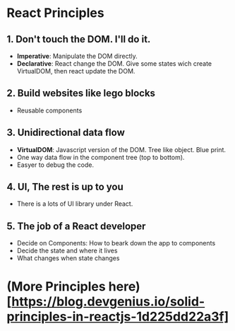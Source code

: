 # React Principles

## 1. Don't touch the DOM. I'll do it.
- **Imperative**: Manipulate the DOM directly.
- **Declarative**: React change the DOM. Give some states wich create VirtualDOM, then react update the DOM.

## 2. Build websites like lego blocks

- Reusable components

## 3. Unidirectional data flow

- **VirtualDOM**: Javascript version of the DOM. Tree like object. Blue print.
- One way data flow in the component tree (top to bottom).
- Easyer to debug the code.

## 4. UI, The rest is up to you
- There is a lots of UI library under React.


## 5. The job of a React developer

- Decide on Components: How to beark down the app to components
- Decide the state and where it lives
- What changes when state changes


# (More Principles here)[https://blog.devgenius.io/solid-principles-in-reactjs-1d225dd22a3f]
